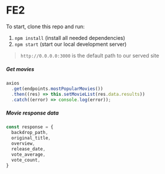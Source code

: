 # FE2

To start, clone this repo and run:
1. `npm install` (install all needed dependencies)
2. `npm start` (start our local development server)

> `http://0.0.0.0:3000` is the default path to our served site

##### Get movies
```javascript
axios
  .get(endpoints.mostPopularMovies())
  .then((res) => this.setMovieList(res.data.results))
  .catch((error) => console.log(error));
```

##### Movie response data
```javascript
const response = {
  backdrop_path,
  original_title,
  overview,
  release_date,
  vote_average,
  vote_count,
}
```
